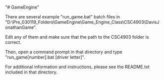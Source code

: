"# GameEngine" 

There are several example "run_game.bat" batch files in "D:\Pre_030119_Folders\GameEngine\Game_Engine_Class\CSC4903\DavisJonathanGame\".

Edit any of them and make sure that the path to the CSC4903 folder is correct.

Then, open a command prompt in that directory and type "run_game[number].bat [driver letter]".

For additional information and instructions, please see the README.txt included in that directory.

